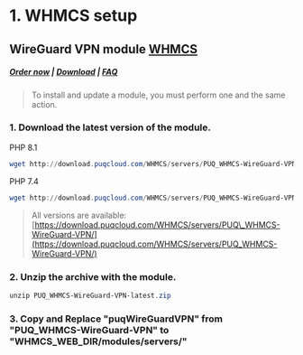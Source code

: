 # 1. WHMCS setup

## WireGuard VPN module **[WHMCS](https://puqcloud.com/link.php?id=77)** 

#####  [Order now](https://puqcloud.com/index.php?rp=/store/whmcs-module-wireguard-vpn) | [Download](https://download.puqcloud.com/WHMCS/servers/PUQ_WHMCS-WireGuard-VPN/) | [FAQ](https://faq.puqcloud.com/)

>To install and update a module, you must perform one and the same action.

### 1. Download the latest version of the module.

PHP 8.1

```Powershell
wget http://download.puqcloud.com/WHMCS/servers/PUQ_WHMCS-WireGuard-VPN/PUQ_WHMCS-WireGuard-VPN-latest.zip
```

PHP 7.4

```Powershell
wget http://download.puqcloud.com/WHMCS/servers/PUQ_WHMCS-WireGuard-VPN/php74/PUQ_WHMCS-WireGuard-VPN-latest.zip
```

>All versions are available: [https://download.puqcloud.com/WHMCS/servers/PUQ\_WHMCS-WireGuard-VPN/](https://download.puqcloud.com/WHMCS/servers/PUQ_WHMCS-WireGuard-VPN/)

###  

### 2. Unzip the archive with the module.

```Powershell
unzip PUQ_WHMCS-WireGuard-VPN-latest.zip
```

###  

### 3. Copy and Replace "puqWireGuardVPN" from "PUQ\_WHMCS-WireGuard-VPN" to "WHMCS\_WEB\_DIR/modules/servers/"
